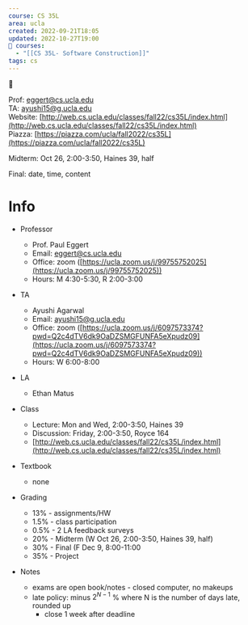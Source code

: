 ```yaml
---
course: CS 35L
area: ucla
created: 2022-09-21T18:05
updated: 2022-10-27T19:00
📕 courses:
  - "[[CS 35L- Software Construction]]"
tags: cs
---
```

📌

Prof: eggert@cs.ucla.edu  
TA: ayushi15@g.ucla.edu  
Website: [http://web.cs.ucla.edu/classes/fall22/cs35L/index.html](http://web.cs.ucla.edu/classes/fall22/cs35L/index.html)  
Piazza: [https://piazza.com/ucla/fall2022/cs35L](https://piazza.com/ucla/fall2022/cs35L)  
  
Midterm: Oct 26, 2:00-3:50, Haines 39, half  
  
Final: date, time, content

# Info

- Professor
    - Prof. Paul Eggert
    - Email: eggert@cs.ucla.edu
    - Office: zoom ([https://ucla.zoom.us/j/99755752025](https://ucla.zoom.us/j/99755752025))
    - Hours: M 4:30-5:30, R 2:00-3:00
- TA
    - Ayushi Agarwal
    - Email: ayushi15@g.ucla.edu
    - Office: zoom ([https://ucla.zoom.us/j/6097573374?pwd=Q2c4dTV6dk9OaDZSMGFUNFA5eXpudz09](https://ucla.zoom.us/j/6097573374?pwd=Q2c4dTV6dk9OaDZSMGFUNFA5eXpudz09))
    - Hours: W 6:00-8:00
- LA
    - Ethan Matus
- Class
    - Lecture: Mon and Wed, 2:00-3:50, Haines 39
    - Discussion: Friday, 2:00-3:50, Royce 164
    - [http://web.cs.ucla.edu/classes/fall22/cs35L/index.html](http://web.cs.ucla.edu/classes/fall22/cs35L/index.html)
- Textbook
    - none
- Grading
    - 13% - assignments/HW
    - 1.5% - class participation
    - 0.5% - 2 LA feedback surveys
    - 20% - Midterm (W Oct 26, 2:00-3:50, Haines 39, half)
    - 30% - Final (F Dec 9, 8:00-11:00
    - 35% - Project
- Notes
    
    - exams are open book/notes - closed computer, no makeups
    - late policy: minus $2^{N-1}$﻿ % where N is the number of days late, rounded up
        - close 1 week after deadline